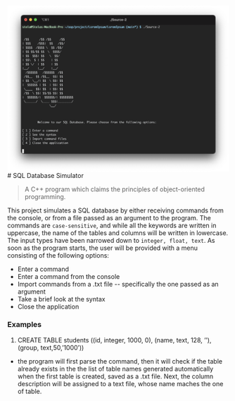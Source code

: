 <img src="icon.png" align="right"/>
# SQL Database Simulator

> A C++ program which claims the principles of object-oriented programming.

  This project simulates a SQL database by either receiving commands from the console, or from a file passed as an argument to the program. The commands are `case-sensitive`, and while all the keywords are written in uppercase, the name of the tables and columns will be written in lowercase. The input types have been narrowed down to `integer, float, text`. 
  As soon as the program starts, the user will be provided with a menu consisting of the following options:
- Enter a command
- Enter a command from the console
- Import commands from a .txt file -- specifically the one passed as an argument
- Take a brief look at the syntax
- Close the application
  
  
 ### Examples

1. CREATE TABLE students ((id, integer, 1000, 0), (name, text, 128, ’’), (group, text,50,’1000’))
  - the program will first parse the command, then it will check if the table already exists in the the list of table names generated automatically when the first table is created, saved as a .txt file. Next, the column description will be assigned to a text file, whose name maches the one of table.
